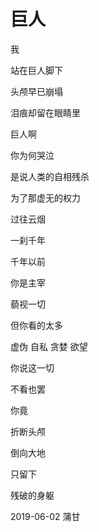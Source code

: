 # 巨人

我

站在巨人脚下

头颅早已崩塌

泪痕却留在眼睛里

巨人啊

你为何哭泣

是说人类的自相残杀

为了那虚无的权力

过往云烟

一刹千年

千年以前

你是主宰

藐视一切

但你看的太多

虚伪 自私 贪婪 欲望

你说这一切

不看也罢

你竟

折断头颅

倒向大地

只留下

残破的身躯

2019-06-02 蒲甘
